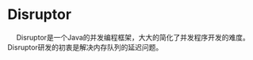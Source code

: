 
# Disruptor
<!-- 
高性能无锁并发框架 Disruptor，太强了！ 
https://mp.weixin.qq.com/s/Xp8Ur3jyOU73E2x7sJSVjA
-->
&emsp; Disruptor是一个Java的并发编程框架，大大的简化了并发程序开发的难度。Disruptor研发的初衷是解决内存队列的延迟问题。  
